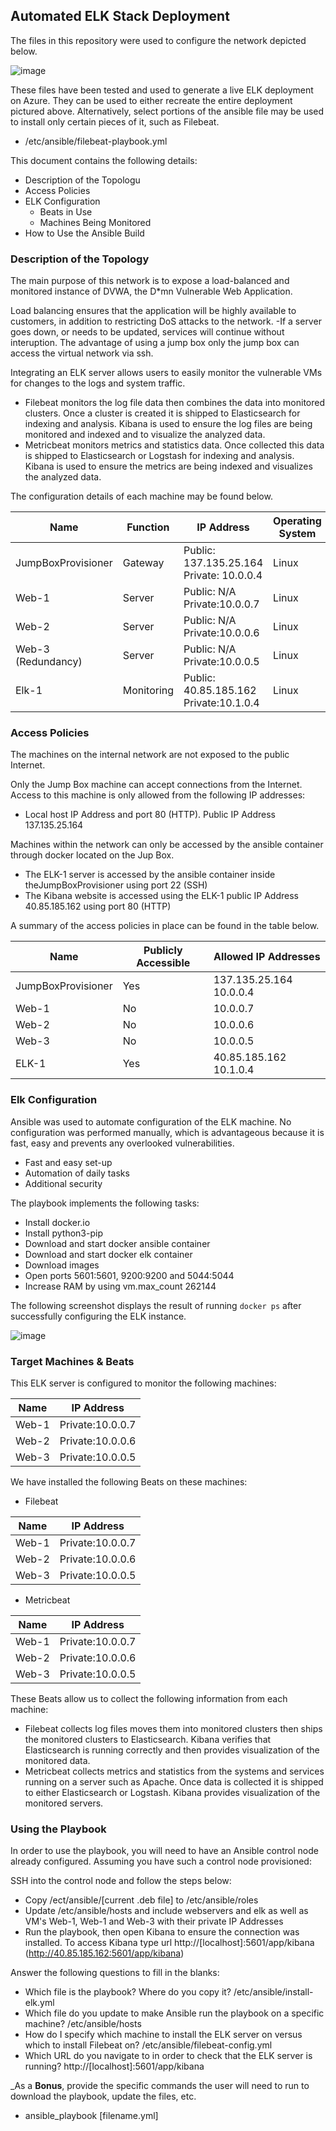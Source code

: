 ## Automated ELK Stack Deployment

The files in this repository were used to configure the network depicted below.

![image](https://user-images.githubusercontent.com/85324134/122702082-e564e500-d20b-11eb-8007-854a5468b95e.png)

These files have been tested and used to generate a live ELK deployment on Azure. They can be used to either recreate the entire deployment pictured above. Alternatively, select portions of the ansible file may be used to install only certain pieces of it, such as Filebeat.

- /etc/ansible/filebeat-playbook.yml

This document contains the following details:
- Description of the Topologu
- Access Policies
- ELK Configuration
  - Beats in Use
  - Machines Being Monitored
- How to Use the Ansible Build


### Description of the Topology

The main purpose of this network is to expose a load-balanced and monitored instance of DVWA, the D*mn Vulnerable Web Application.

Load balancing ensures that the application will be highly available to customers, in addition to restricting DoS attacks to the network.
-If a server goes down, or needs to be updated, services will continue without interuption. The advantage of using a jump box only the jump box can access the virtual network via ssh. 

Integrating an ELK server allows users to easily monitor the vulnerable VMs for changes to the logs and system traffic.
- Filebeat monitors the log file data then combines the data into monitored clusters. Once a cluster is created it is shipped to Elasticsearch for indexing and analysis. Kibana is used to ensure the log files are being monitored and indexed and to visualize the analyzed data. 
- Metricbeat monitors metrics and statistics data. Once collected this data is shipped to Elasticsearch or Logstash for indexing and analysis. Kibana is used to ensure the metrics are being indexed and visualizes the analyzed data. 

The configuration details of each machine may be found below.

| Name               | Function   | IP Address                                | Operating System |
|--------------------|------------|-------------------------------------------|------------------|
| JumpBoxProvisioner | Gateway    | Public: 137.135.25.164  Private: 10.0.0.4 | Linux            | 
| Web-1              | Server     | Public: N/A  Private:10.0.0.7             | Linux            |
| Web-2              | Server     | Public: N/A  Private:10.0.0.6             | Linux            |
| Web-3 (Redundancy) | Server     | Public: N/A  Private:10.0.0.5             | Linux            |
| Elk-1              | Monitoring | Public: 40.85.185.162  Private:10.1.0.4   | Linux            |


### Access Policies

The machines on the internal network are not exposed to the public Internet. 

Only the Jump Box machine can accept connections from the Internet. Access to this machine is only allowed from the following IP addresses:
- Local host IP Address and port 80 (HTTP). Public IP Address 137.135.25.164

Machines within the network can only be accessed by the ansible container through docker located on the Jup Box.
- The ELK-1 server is accessed by the ansible container inside theJumpBoxProvisioner using port 22 (SSH)
- The Kibana website is accessed using the ELK-1 public IP Address 40.85.185.162 using port 80 (HTTP)

A summary of the access policies in place can be found in the table below.

| Name     | Publicly Accessible | Allowed IP Addresses    |
|----------|---------------------|-------------------------|
| JumpBoxProvisioner | Yes       | 137.135.25.164 10.0.0.4 |
| Web-1              | No        | 10.0.0.7                |
| Web-2              | No        | 10.0.0.6                |
| Web-3              | No        | 10.0.0.5                |
| ELK-1              | Yes       | 40.85.185.162 10.1.0.4  |


### Elk Configuration

Ansible was used to automate configuration of the ELK machine. No configuration was performed manually, which is advantageous because it is fast, easy and prevents any overlooked vulnerabilities.
- Fast and easy set-up
- Automation of daily tasks
- Additional security

The playbook implements the following tasks:
- Install docker.io
- Install python3-pip
- Download and start docker ansible container
- Download and start docker elk container
- Download images
- Open ports 5601:5601, 9200:9200 and 5044:5044
- Increase RAM by using vm.max_count 262144

The following screenshot displays the result of running `docker ps` after successfully configuring the ELK instance.

![image](https://user-images.githubusercontent.com/85324134/122702731-3b865800-d20d-11eb-8d7a-440708c6013e.png)

### Target Machines & Beats
This ELK server is configured to monitor the following machines:

| Name  | IP Address       |                
|-------|------------------|
| Web-1 | Private:10.0.0.7 |
| Web-2 | Private:10.0.0.6 |
| Web-3 | Private:10.0.0.5 |

We have installed the following Beats on these machines:
- Filebeat

| Name  | IP Address       |                
|-------|------------------|
| Web-1 | Private:10.0.0.7 |
| Web-2 | Private:10.0.0.6 |
| Web-3 | Private:10.0.0.5 |

- Metricbeat

| Name  | IP Address       |                
|-------|------------------|
| Web-1 | Private:10.0.0.7 |
| Web-2 | Private:10.0.0.6 |
| Web-3 | Private:10.0.0.5 |

These Beats allow us to collect the following information from each machine:
- Filebeat collects log files moves them into monitored clusters then ships the monitored clusters to Elasticsearch. Kibana verifies that Elasticsearch is running correctly and then provides visualization of the monitored data. 
- Metricbeat collects metrics and statistics from the systems and services running on a server such as Apache. Once data is collected it is shipped to either Elasticsearch or Logstash. Kibana provides visualization of the monitored servers.  

### Using the Playbook
In order to use the playbook, you will need to have an Ansible control node already configured. Assuming you have such a control node provisioned: 

SSH into the control node and follow the steps below:
- Copy /ect/ansible/[current .deb file] to /etc/ansible/roles
- Update /etc/ansible/hosts and include webservers and elk as well as VM's Web-1, Web-1 and Web-3 with their private IP Addresses
- Run the playbook, then open Kibana to ensure the connection was installed. To access Kibana type url http://[localhost]:5601/app/kibana (http://40.85.185.162:5601/app/kibana)

Answer the following questions to fill in the blanks:
- Which file is the playbook? Where do you copy it? 
     /etc/ansible/install-elk.yml
- Which file do you update to make Ansible run the playbook on a specific machine?
     /etc/ansible/hosts
- How do I specify which machine to install the ELK server on versus which to install Filebeat on?
     /etc/ansible/filebeat-config.yml
- Which URL do you navigate to in order to check that the ELK server is running?
     http://[localhost]:5601/app/kibana

_As a **Bonus**, provide the specific commands the user will need to run to download the playbook, update the files, etc.
- ansible_playbook [filename.yml]
